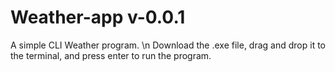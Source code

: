 # Weather-app v-0.0.1
A simple CLI Weather program. \n
Download the .exe file, drag and drop it to the terminal, and press enter to run the program.
